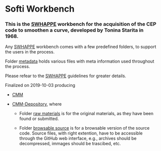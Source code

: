 # Softi Workbench

### This is the [SWHAPPE](https://github.com/Unipisa/SWHAPPE) workbench for the acquisition of the CEP code to smoothen a curve, developed  by Tonina Starita in 1968. 

Any [SWHAPPE](https://github.com/Unipisa/SWHAPPE) workbench comes with a few predefined folders, to support the users in the process. 

Folder [metadata](/.metadata) holds various files with meta information used throughout the process. 

Please refear to the [SWHAPPE](https://github.com/Unipisa/SWHAPPE) guidelines for greater details.

Finalized on 2019-10-03 producing

* [CMM](https://github.com/Unipisa/Softi)

* [CMM-Depository](https://github.com/Unipisa/Softi-Depository), where

  + Folder [raw materials](https://github.com/Unipisa/Softi-Depositor/raw_materials) is for the original materials, as they have been found or submitted.

  + Folder [browsable source](https://github.com/Unipisa/Softi-Depositor/browsable_source) is for a browsable version of the source code. Source files, with right extention, have to be accessible through the GitHub web interface, e.g., archives should be decompressed, immages should be trascibed, etc.
